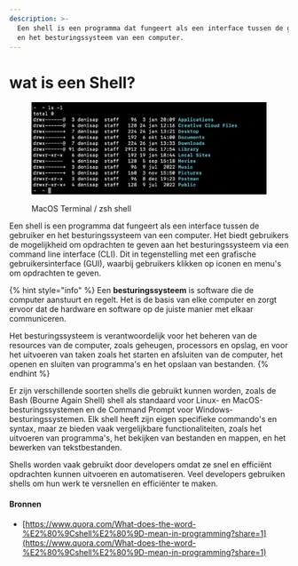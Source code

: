 ```yaml
---
description: >-
  Een shell is een programma dat fungeert als een interface tussen de gebruiker
  en het besturingssysteem van een computer.
---
```


# wat is een Shell?

<figure><img src="../.gitbook/assets/image (5) (3).png" alt=""><figcaption><p>MacOS Terminal / zsh shell</p></figcaption></figure>

Een shell is een programma dat fungeert als een interface tussen de gebruiker en het besturingssysteem van een computer. Het biedt gebruikers de mogelijkheid om opdrachten te geven aan het besturingssysteem via een command line interface (CLI). Dit in tegenstelling met een grafische gebruikersinterface (GUI), waarbij gebruikers klikken op iconen en menu's om opdrachten te geven.

{% hint style="info" %}
Een **besturingssysteem** is software die de computer aanstuurt en regelt. Het is de basis van elke computer en zorgt ervoor dat de hardware en software op de juiste manier met elkaar communiceren.&#x20;

Het besturingssysteem is verantwoordelijk voor het beheren van de resources van de computer, zoals geheugen, processors en opslag, en voor het uitvoeren van taken zoals het starten en afsluiten van de computer, het openen en sluiten van programma's en het opslaan van bestanden.
{% endhint %}

Er zijn verschillende soorten shells die gebruikt kunnen worden, zoals de Bash (Bourne Again Shell) shell als standaard voor Linux- en MacOS-besturingssystemen en de Command Prompt voor Windows-besturingssystemen. Elk shell heeft zijn eigen specifieke commando's en syntax, maar ze bieden vaak vergelijkbare functionaliteiten, zoals het uitvoeren van programma's, het bekijken van bestanden en mappen, en het bewerken van tekstbestanden.

Shells worden vaak gebruikt door developers omdat ze snel en efficiënt opdrachten kunnen uitvoeren en automatiseren. Veel developers gebruiken shells om hun werk te versnellen en efficiënter te maken.

#### Bronnen

* [https://www.quora.com/What-does-the-word-%E2%80%9Cshell%E2%80%9D-mean-in-programming?share=1](https://www.quora.com/What-does-the-word-%E2%80%9Cshell%E2%80%9D-mean-in-programming?share=1)
